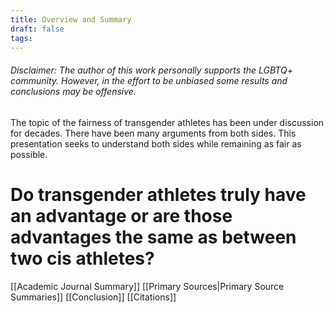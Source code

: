 ```yaml
---
title: Overview and Summary
draft: false
tags:
---
```

###### Disclaimer: The author of this work personally supports the LGBTQ+ community. However, in the effort to be unbiased some results and conclusions may be offensive.

The topic of the fairness of transgender athletes has been under discussion for decades. There have been many arguments from both sides. This presentation seeks to understand both sides while remaining as fair as possible.

# Do transgender athletes truly have an advantage or are those advantages the same as between two cis athletes?


[[Academic Journal Summary]]
[[Primary Sources|Primary Source Summaries]]
[[Conclusion]]
[[Citations]]
